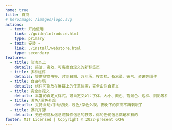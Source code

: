```yaml
---
home: true
title: 首页
# heroImage: /images/logo.svg
actions:
  - text: 开始使用
    link: ./guide/introduce.html
    type: primary
  - text: 安装 →
    link: ./install/webstore.html
    type: secondary
features:
  - title: 简洁至上
    details: 简洁、高效、可高度自定义的新标签页
  - title: 多种组件
    details: 提供键盘书签、时间日期、万年历、搜索栏、备忘录、天气、资讯等组件
  - title: 自由布局
    details: 组件可拖放在屏幕上的任意位置，完全由你自定义
  - title: 完全自定义
    details: 丰富的自定义样式，可自定义如：字体、大小、颜色、背景色、边框、阴影等样式
  - title: 浅色/深色外观
    details: 支持自动/手动切换，浅色/深色外观，夜晚下的页面不再刺眼了
  - title: 源码开源
    details: 无任何隐私信息或操作信息的获取，你的任何信息都是私有的
footer: MIT Licensed | Copyright © 2022-present GXFG
---
```

